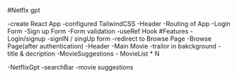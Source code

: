 #Netflx gpt

-create React App
-configured TailwindCSS
-Header
-Routing of App
-Login Form
-Sign up Form
-Form validation
-useRef Hook
#Features
-Login/signup
-signIN / singUp form
-redirect to Browse Page
-Browse Page(after authentication)
-Header
-Main Movie
-trailor in bakckground
-title & decription
-MovieSuggestions - MovieList \* N

-NetflixGpt
-searchBar
-movie suggestions
